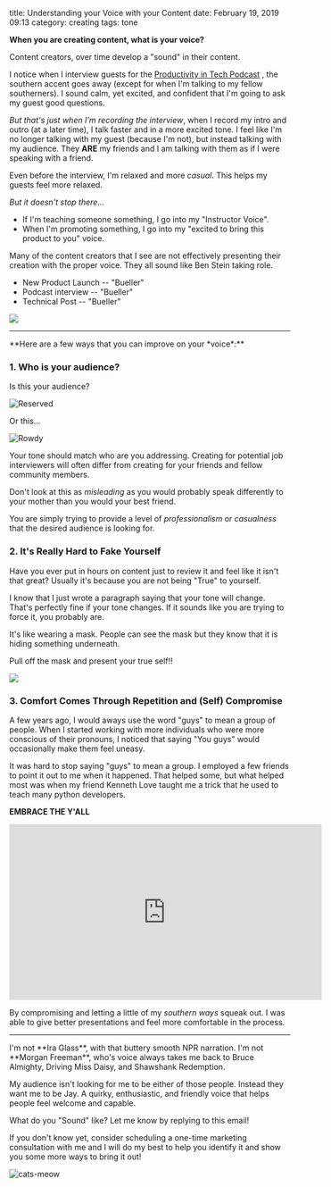 title: Understanding your Voice with your Content
date: February 19, 2019 09:13
category: creating
tags: tone

**When you are creating content, what is your voice?** 

Content creators, over time develop a "sound" in their content. 

I notice when I interview guests for the [Productivity in Tech Podcast][0] , the southern accent goes away (except for when I'm talking to my fellow southerners). I sound calm, yet excited, and confident that I'm going to ask my guest good questions. 

*But that's just when I'm recording the interview*, when I record my intro and outro (at a later time), I talk faster and in a more excited tone. I feel like I'm no longer talking with my guest (because I'm not), but instead talking with my audience. They **ARE** my friends and I am talking with them as if I were speaking with a friend. 

Even before the interview, I'm relaxed and more *casual*. This helps my guests feel more relaxed. 

_But it doesn't stop there..._

* If I'm teaching someone something, I go into my "Instructor Voice". 
* When I'm promoting something, I go into my "excited to bring this product to you" voice. 

Many of the content creators that I see are not effectively presenting their creation with the proper voice. They all sound like Ben Stein taking role. 

- New Product Launch --  "Bueller"
- Podcast interview -- "Bueller"
- Technical Post -- "Bueller"

![](https://media3.giphy.com/media/MkxZKy77sWoEw/giphy.gif)

<hr>
**Here are a few ways that you can improve on your *voice*:**

### 1.  Who is your audience?

Is this your audience?

![Reserved](https://media3.giphy.com/media/42zi6DYnyRE4S3c5uG/giphy.gif)

Or this...

![Rowdy](https://media1.giphy.com/media/l41YeqkqbS29kGnCw/giphy.gif)

Your tone should match who are you addressing.  Creating for potential job interviewers will often differ from creating for your friends and fellow community members.

Don't look at this as *misleading* as you would probably speak differently to your mother than you would your best friend. 

You are simply trying to provide a level of *professionalism* or *casualness* that the desired audience is looking for.

### 2. It's Really Hard to Fake Yourself
Have you ever put in hours on content just to review it and feel like it isn't that great? Usually it's because you are not being "True" to yourself.

I know that I just wrote a paragraph saying that your tone will change. That's perfectly fine if your tone changes. If it sounds like you are trying to force it, you probably are.  

It's like wearing a mask. People can see the mask but they know that it is hiding something underneath. 

Pull off the mask and present your true self!!

![](https://media3.giphy.com/media/ZOaJaArjRaHJe/giphy.gif)


###  3. Comfort Comes Through Repetition and (Self) Compromise
A few years ago, I would aways use the word "guys" to mean a group of people. When I started working with more individuals who were more conscious of their pronouns, I noticed that saying "You guys" would occasionally make them feel uneasy. 

It was hard to stop saying "guys" to mean a group. I employed a few friends to point it out to me when it happened. That helped some, but what helped most was when my friend Kenneth Love taught me a trick that he used to teach many python developers. 

**EMBRACE THE Y'ALL**

<iframe width="560" height="315" src="https://www.youtube.com/embed/FMwU1rszahE?start=678" frameborder="0" allow="accelerometer; autoplay; encrypted-media; gyroscope; picture-in-picture" allowfullscreen></iframe>

By compromising and letting a little of my *southern ways* squeak out. I was able to give better presentations and feel more comfortable in the process.

<hr>
I'm not **Ira Glass**, with that buttery smooth NPR narration. I'm not **Morgan Freeman**, who's voice always takes me back to Bruce Almighty, Driving Miss Daisy, and Shawshank Redemption.

My audience isn't looking for me to be either of those people. Instead they want me to be Jay. A quirky, enthusiastic, and friendly voice that helps people feel welcome and capable. 

What do you "Sound" like? Let me know by replying to this email! 

If you don't know yet, consider scheduling a one-time marketing consultation with me and I will do my best to help you identify it and show you some more ways to bring it out!

![cats-meow](https://media1.giphy.com/media/Mc3yOYQDoXCj6/giphy.gif)


[0]: https://productivityintech.transistor.fm/subscribe
